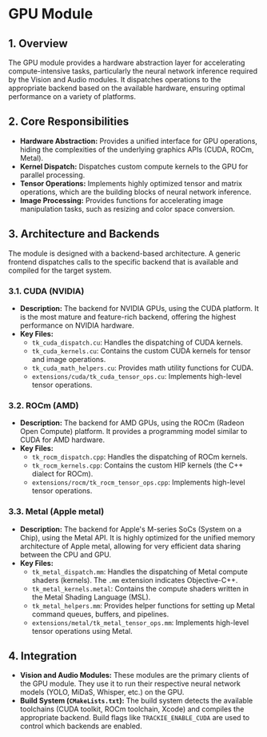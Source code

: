 <!-- This documentation was written by Jules - Google labs bot. -->

# GPU Module

## 1. Overview

The GPU module provides a hardware abstraction layer for accelerating compute-intensive tasks, particularly the neural network inference required by the Vision and Audio modules. It dispatches operations to the appropriate backend based on the available hardware, ensuring optimal performance on a variety of platforms.

## 2. Core Responsibilities

-   **Hardware Abstraction:** Provides a unified interface for GPU operations, hiding the complexities of the underlying graphics APIs (CUDA, ROCm, Metal).
-   **Kernel Dispatch:** Dispatches custom compute kernels to the GPU for parallel processing.
-   **Tensor Operations:** Implements highly optimized tensor and matrix operations, which are the building blocks of neural network inference.
-   **Image Processing:** Provides functions for accelerating image manipulation tasks, such as resizing and color space conversion.

## 3. Architecture and Backends

The module is designed with a backend-based architecture. A generic frontend dispatches calls to the specific backend that is available and compiled for the target system.

### 3.1. CUDA (NVIDIA)

-   **Description:** The backend for NVIDIA GPUs, using the CUDA platform. It is the most mature and feature-rich backend, offering the highest performance on NVIDIA hardware.
-   **Key Files:**
    -   `tk_cuda_dispatch.cu`: Handles the dispatching of CUDA kernels.
    -   `tk_cuda_kernels.cu`: Contains the custom CUDA kernels for tensor and image operations.
    -   `tk_cuda_math_helpers.cu`: Provides math utility functions for CUDA.
    -   `extensions/cuda/tk_cuda_tensor_ops.cu`: Implements high-level tensor operations.

### 3.2. ROCm (AMD)

-   **Description:** The backend for AMD GPUs, using the ROCm (Radeon Open Compute) platform. It provides a programming model similar to CUDA for AMD hardware.
-   **Key Files:**
    -   `tk_rocm_dispatch.cpp`: Handles the dispatching of ROCm kernels.
    -   `tk_rocm_kernels.cpp`: Contains the custom HIP kernels (the C++ dialect for ROCm).
    -   `extensions/rocm/tk_rocm_tensor_ops.cpp`: Implements high-level tensor operations.

### 3.3. Metal (Apple metal)

-   **Description:** The backend for Apple's M-series SoCs (System on a Chip), using the Metal API. It is highly optimized for the unified memory architecture of Apple metal, allowing for very efficient data sharing between the CPU and GPU.
-   **Key Files:**
    -   `tk_metal_dispatch.mm`: Handles the dispatching of Metal compute shaders (kernels). The `.mm` extension indicates Objective-C++.
    -   `tk_metal_kernels.metal`: Contains the compute shaders written in the Metal Shading Language (MSL).
    -   `tk_metal_helpers.mm`: Provides helper functions for setting up Metal command queues, buffers, and pipelines.
    -   `extensions/metal/tk_metal_tensor_ops.mm`: Implements high-level tensor operations using Metal.

## 4. Integration

-   **Vision and Audio Modules:** These modules are the primary clients of the GPU module. They use it to run their respective neural network models (YOLO, MiDaS, Whisper, etc.) on the GPU.
-   **Build System (`CMakeLists.txt`):** The build system detects the available toolchains (CUDA toolkit, ROCm toolchain, Xcode) and compiles the appropriate backend. Build flags like `TRACKIE_ENABLE_CUDA` are used to control which backends are enabled.
